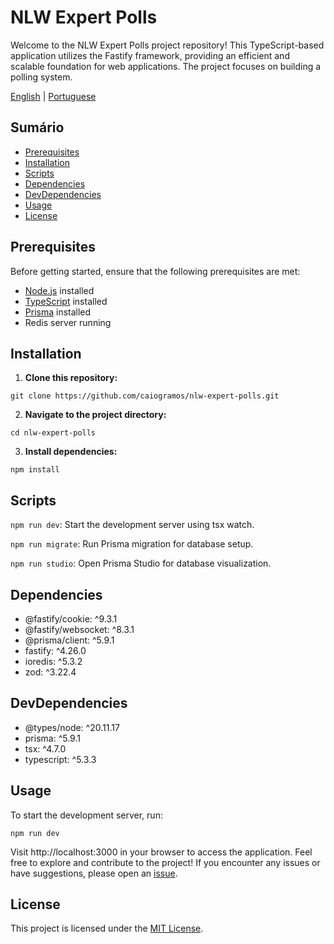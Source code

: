 # NLW Expert Polls

Welcome to the NLW Expert Polls project repository! This TypeScript-based application utilizes the Fastify framework, providing an efficient and scalable foundation for web applications. The project focuses on building a polling system.

[English](README.md) | [Portuguese](README-ptbr.md)

## Sumário
- [Prerequisites](#Prerequisites)
- [Installation](#Installation)
- [Scripts](#scripts)
- [Dependencies](#Dependencies)
- [DevDependencies](#devdependencies)
- [Usage](#Usage)
- [License](#License)

## Prerequisites

Before getting started, ensure that the following prerequisites are met:
- [Node.js](https://nodejs.org/) installed
- [TypeScript](https://www.typescriptlang.org/) installed
- [Prisma](https://www.prisma.io/) installed
- Redis server running

## Installation

1. **Clone this repository:**
  ```
  git clone https://github.com/caiogramos/nlw-expert-polls.git
  ```

2. **Navigate to the project directory:**
  ```
  cd nlw-expert-polls
  ```

3. **Install dependencies:**
  ```
  npm install
  ```

## Scripts

`npm run dev`: Start the development server using tsx watch.

`npm run migrate`: Run Prisma migration for database setup.

`npm run studio`: Open Prisma Studio for database visualization.

## Dependencies
- @fastify/cookie: ^9.3.1
- @fastify/websocket: ^8.3.1
- @prisma/client: ^5.9.1
- fastify: ^4.26.0
- ioredis: ^5.3.2
- zod: ^3.22.4

## DevDependencies
- @types/node: ^20.11.17
- prisma: ^5.9.1
- tsx: ^4.7.0
- typescript: ^5.3.3


## Usage
To start the development server, run:
```
npm run dev
```
Visit http://localhost:3000 in your browser to access the application.
Feel free to explore and contribute to the project! If you encounter any issues or have suggestions, please open an [issue](https://github.com/caiogramos/nlw-expert-notes/issues).

## License
This project is licensed under the [MIT License](LICENSE).
